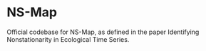 # NS-Map
Official codebase for NS-Map, as defined in the paper Identifying Nonstationarity in Ecological Time Series.
